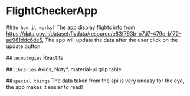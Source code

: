 # FlightCheckerApp

##`So how it works?`
The app display flights info from https://data.gov.il/dataset/flydata/resource/e83f763b-b7d7-479e-b172-ae981ddc6de5, 
The app will update the data after the user click on the update button.

##`tecnologies`
React.ts

##`libraries`
Axios, Notyf, material-ui grip table

##`special things`
The data taken from the api is very uneasy for the eye, the app makes it easier to read!
